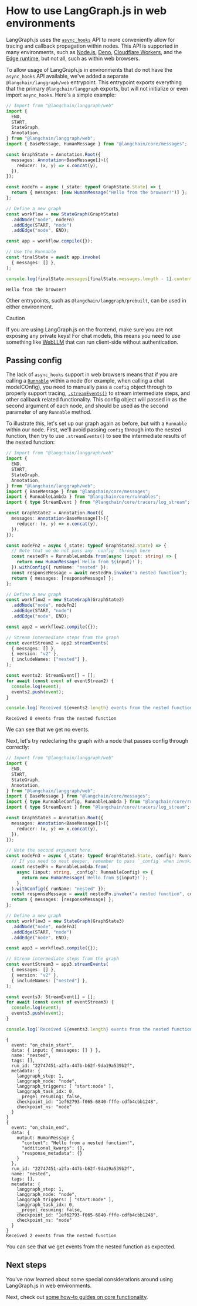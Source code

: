 # How to use LangGraph.js in web environments

LangGraph.js uses the [`async_hooks`](https://nodejs.org/api/async_hooks.html)
API to more conveniently allow for tracing and callback propagation within
nodes. This API is supported in many environments, such as
[Node.js](https://nodejs.org/api/async_hooks.html),
[Deno](https://deno.land/std@0.177.0/node/internal/async_hooks.ts),
[Cloudflare Workers](https://developers.cloudflare.com/workers/runtime-apis/nodejs/asynclocalstorage/),
and the
[Edge runtime](https://vercel.com/docs/functions/runtimes/edge-runtime#compatible-node.js-modules),
but not all, such as within web browsers.

To allow usage of LangGraph.js in environments that do not have the
`async_hooks` API available, we've added a separate `@langchain/langgraph/web`
entrypoint. This entrypoint exports everything that the primary
`@langchain/langgraph` exports, but will not initialize or even import
`async_hooks`. Here's a simple example:


```typescript
// Import from "@langchain/langgraph/web"
import {
  END,
  START,
  StateGraph,
  Annotation,
} from "@langchain/langgraph/web";
import { BaseMessage, HumanMessage } from "@langchain/core/messages";

const GraphState = Annotation.Root({
  messages: Annotation<BaseMessage[]>({
    reducer: (x, y) => x.concat(y),
  }),
});

const nodeFn = async (_state: typeof GraphState.State) => {
  return { messages: [new HumanMessage("Hello from the browser!")] };
};

// Define a new graph
const workflow = new StateGraph(GraphState)
  .addNode("node", nodeFn)
  .addEdge(START, "node")
  .addEdge("node", END);

const app = workflow.compile({});

// Use the Runnable
const finalState = await app.invoke(
  { messages: [] },
);

console.log(finalState.messages[finalState.messages.length - 1].content);
```

    Hello from the browser!


Other entrypoints, such as `@langchain/langgraph/prebuilt`, can be used in
either environment.

<div class="admonition warning">
  <p class="admonition-title">Caution</p>
  <p>
    If you are using LangGraph.js on the frontend, make sure you are not exposing any private keys!
    For chat models, this means you need to use something like <a href="https://js.langchain.com/v0.2/docs/integrations/chat/web_llm">WebLLM</a>
    that can run client-side without authentication.
  </p>
</div>

## Passing config

The lack of `async_hooks` support in web browsers means that if you are calling
a [`Runnable`](https://js.langchain.com/v0.2/docs/concepts#interface) within a
node (for example, when calling a chat modelCOnfig), you need to manually pass a
`config` object through to properly support tracing,
[`.streamEvents()`](https://js.langchain.com/v0.2/docs/how_to/streaming#using-stream-events)
to stream intermediate steps, and other callback related functionality. This
config object will passed in as the second argument of each node, and should be
used as the second parameter of any `Runnable` method.

To illustrate this, let's set up our graph again as before, but with a
`Runnable` within our node. First, we'll avoid passing `config` through into the
nested function, then try to use `.streamEvents()` to see the intermediate
results of the nested function:


```typescript
// Import from "@langchain/langgraph/web"
import {
  END,
  START,
  StateGraph,
  Annotation,
} from "@langchain/langgraph/web";
import { BaseMessage } from "@langchain/core/messages";
import { RunnableLambda } from "@langchain/core/runnables";
import { type StreamEvent } from "@langchain/core/tracers/log_stream";

const GraphState2 = Annotation.Root({
  messages: Annotation<BaseMessage[]>({
    reducer: (x, y) => x.concat(y),
  }),
});

const nodeFn2 = async (_state: typeof GraphState2.State) => {
  // Note that we do not pass any `config` through here
  const nestedFn = RunnableLambda.from(async (input: string) => {
    return new HumanMessage(`Hello from ${input}!`);
  }).withConfig({ runName: "nested" });
  const responseMessage = await nestedFn.invoke("a nested function");
  return { messages: [responseMessage] };
};

// Define a new graph
const workflow2 = new StateGraph(GraphState2)
  .addNode("node", nodeFn2)
  .addEdge(START, "node")
  .addEdge("node", END);

const app2 = workflow2.compile({});

// Stream intermediate steps from the graph
const eventStream2 = app2.streamEvents(
  { messages: [] },
  { version: "v2" },
  { includeNames: ["nested"] },
);

const events2: StreamEvent[] = [];
for await (const event of eventStream2) {
  console.log(event);
  events2.push(event);
}

console.log(`Received ${events2.length} events from the nested function`);
```

    Received 0 events from the nested function


We can see that we get no events.

Next, let's try redeclaring the graph with a node that passes config through
correctly:


```typescript
// Import from "@langchain/langgraph/web"
import {
  END,
  START,
  StateGraph,
  Annotation,
} from "@langchain/langgraph/web";
import { BaseMessage } from "@langchain/core/messages";
import { type RunnableConfig, RunnableLambda } from "@langchain/core/runnables";
import { type StreamEvent } from "@langchain/core/tracers/log_stream";

const GraphState3 = Annotation.Root({
  messages: Annotation<BaseMessage[]>({
    reducer: (x, y) => x.concat(y),
  }),
});

// Note the second argument here.
const nodeFn3 = async (_state: typeof GraphState3.State, config?: RunnableConfig) => {
  // If you need to nest deeper, remember to pass `_config` when invoking
  const nestedFn = RunnableLambda.from(
    async (input: string, _config?: RunnableConfig) => {
      return new HumanMessage(`Hello from ${input}!`);
    },
  ).withConfig({ runName: "nested" });
  const responseMessage = await nestedFn.invoke("a nested function", config);
  return { messages: [responseMessage] };
};

// Define a new graph
const workflow3 = new StateGraph(GraphState3)
  .addNode("node", nodeFn3)
  .addEdge(START, "node")
  .addEdge("node", END);

const app3 = workflow3.compile({});

// Stream intermediate steps from the graph
const eventStream3 = app3.streamEvents(
  { messages: [] },
  { version: "v2" },
  { includeNames: ["nested"] },
);

const events3: StreamEvent[] = [];
for await (const event of eventStream3) {
  console.log(event);
  events3.push(event);
}

console.log(`Received ${events3.length} events from the nested function`);
```

    {
      event: "on_chain_start",
      data: { input: { messages: [] } },
      name: "nested",
      tags: [],
      run_id: "22747451-a2fa-447b-b62f-9da19a539b2f",
      metadata: {
        langgraph_step: 1,
        langgraph_node: "node",
        langgraph_triggers: [ "start:node" ],
        langgraph_task_idx: 0,
        __pregel_resuming: false,
        checkpoint_id: "1ef62793-f065-6840-fffe-cdfb4cbb1248",
        checkpoint_ns: "node"
      }
    }
    {
      event: "on_chain_end",
      data: {
        output: HumanMessage {
          "content": "Hello from a nested function!",
          "additional_kwargs": {},
          "response_metadata": {}
        }
      },
      run_id: "22747451-a2fa-447b-b62f-9da19a539b2f",
      name: "nested",
      tags: [],
      metadata: {
        langgraph_step: 1,
        langgraph_node: "node",
        langgraph_triggers: [ "start:node" ],
        langgraph_task_idx: 0,
        __pregel_resuming: false,
        checkpoint_id: "1ef62793-f065-6840-fffe-cdfb4cbb1248",
        checkpoint_ns: "node"
      }
    }
    Received 2 events from the nested function


You can see that we get events from the nested function as expected.

## Next steps

You've now learned about some special considerations around using LangGraph.js
in web environments.

Next, check out
[some how-to guides on core functionality](/langgraphjs/how-tos/#core).
